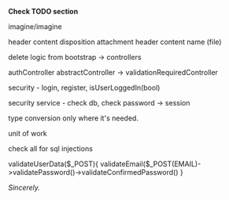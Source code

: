 **Check TODO section**


imagine/imagine


header content disposition attachment
header content name (file)




delete logic from bootstrap -> controllers

authController
abstractController -> validationRequiredController

security - login, register, isUserLoggedIn(bool)

security service - check db, check password -> session

type conversion only where it's needed.


unit of work


check all for sql injections

validateUserData($_POST){
validateEmail($_POST(EMAIL)->validatePassword()->validateConfirmedPassword()
}



_Sincerely._